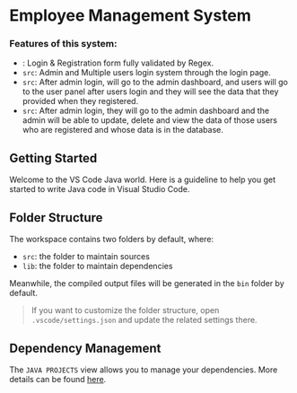 # Employee Management System

### Features of this system: 

- : Login & Registration form fully validated by Regex. 
- `src`: Admin and Multiple users login system through the login page.
- `src`: After admin login, will go to the admin dashboard, and users will go to the user panel after users login and they will see the data that they provided when they registered.
- `src`: After admin login, they will go to the admin dashboard and the admin will be able to update, delete and view the data of those users who are registered and whose data is in the database.

## Getting Started

Welcome to the VS Code Java world. Here is a guideline to help you get started to write Java code in Visual Studio Code.

## Folder Structure

The workspace contains two folders by default, where:

- `src`: the folder to maintain sources
- `lib`: the folder to maintain dependencies

Meanwhile, the compiled output files will be generated in the `bin` folder by default.

> If you want to customize the folder structure, open `.vscode/settings.json` and update the related settings there.

## Dependency Management

The `JAVA PROJECTS` view allows you to manage your dependencies. More details can be found [here](https://github.com/microsoft/vscode-java-dependency#manage-dependencies).
